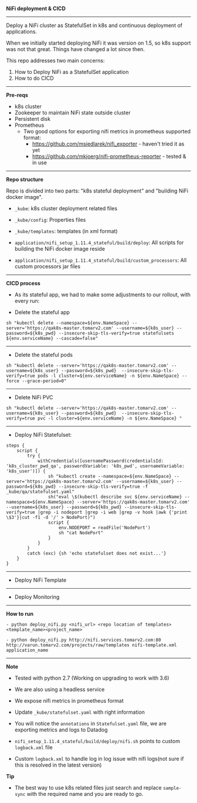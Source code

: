
**NiFi deployment & CICD**
***

Deploy a NiFi cluster as StatefulSet in k8s and continuous deployment of applications.

When we initially started deploying NiFi it was version on 1.5, so k8s support was not that great.
Things have changed a lot since then.

This repo addresses two main concerns:

1. How to Deploy NiFi as a StatefulSet application
2. How to do CICD

***

**Pre-reqs**
- k8s cluster
- Zookeeper to maintain NiFi state outside cluster
- Persistent disk
- Prometheus 
  - Two good options for exporting nifi metrics in prometheus supported format:
    - https://github.com/msiedlarek/nifi_exporter - haven't tried it as yet
    - https://github.com/mkjoerg/nifi-prometheus-reporter - tested & in use
***

**Repo structure**

Repo is divided into two parts: "k8s stateful deployment" and "building NiFi docker image".

- `_kube`: k8s cluster deployment related files

- `_kube/config`: Properties files

- `_kube/templates`: templates (in xml format)

- `application/nifi_setup_1.11.4_stateful/build/deploy`: All scripts for building the NiFi docker image reside 

- `application/nifi_setup_1.11.4_stateful/build/custom_processors`: All custom processors jar files
***

**CICD process**

- As its stateful app, we had to make some adjustments to our rollout, with every run:

 - Delete the stateful app

```sh "kubectl delete --namespace=${env.NameSpace} --server='https://qak8s-master.tomarv2.com' --username=${k8s_user} --password=${k8s_pwd} --insecure-skip-tls-verify=true statefulsets ${env.serviceName} --cascade=false"```

***

-  Delete the stateful pods

```sh "kubectl delete --server='https://qak8s-master.tomarv2.com' --username=${k8s_user} --password=${k8s_pwd}  --insecure-skip-tls-verify=true pods -l cluster=${env.serviceName} -n ${env.NameSpace} --force --grace-period=0"```

***

- Delete NiFi PVC

```sh "kubectl delete --server='https://qak8s-master.tomarv2.com' --username=${k8s_user} --password=${k8s_pwd}  --insecure-skip-tls-verify=true pvc -l cluster=${env.serviceName} -n ${env.NameSpace} "```

***

- Deploy NiFi Statefulset:

```
steps {
    script {
        try {
            withCredentials([usernamePassword(credentialsId: 'k8s_cluster_pwd_qa', passwordVariable: 'k8s_pwd', usernameVariable: 'k8s_user')]) {
                sh "kubectl create --namespace=${env.NameSpace} --server='https://qak8s-master.tomarv2.com' --username=${k8s_user} --password=${k8s_pwd} --insecure-skip-tls-verify=true -f _kube/qa/statefulset.yaml"
                sh("eval \$(kubectl describe svc ${env.serviceName} --namespace=${env.NameSpace} --server='https://qak8s-master.tomarv2.com' --username=${k8s_user} --password=${k8s_pwd} --insecure-skip-tls-verify=true |grep -i nodeport |grep -i web |grep -v hook |awk {'print \$3'}|cut -f1 -d '/' > NodePort)")
                script {
                    env.NODEPORT = readFile('NodePort')
                    sh "cat NodePort"
                }
            }
        }
        catch (exc) {sh 'echo statefulset does not exist...'}
    }
}
```
***

- Deploy NiFi Template

***

- Deploy Monitoring

***

**How to run**

    - python deploy_nifi.py <nifi_url> <repo location of templates> <template_name><project_name>
    
    - python deploy_nifi.py http://nifi.services.tomarv2.com:80 http://varun.tomarv2.com/projects/raw/templates nifi-template.xml application_name

***
   
**Note**

- Tested with python 2.7 (Working on upgrading to work with 3.6)

- We are also using a headless service

- We expose nifi metrics in prometheus format

- Update  `_kube/statefulset.yaml` with right information

- You will notice the `annotations` in `Statefulset.yaml` file, we are exporting metrics and logs to Datadog

- `nifi_setup_1.11.4_stateful/build/deploy/nifi.sh` points to custom `logback.xml` file

- Custom `logback.xml` to handle log in log issue with nifi logs(not sure if this is resolved in the latest version)

**Tip**

- The best way to use k8s related files just search and replace `sample-sync` with the required name and you are ready to go.

